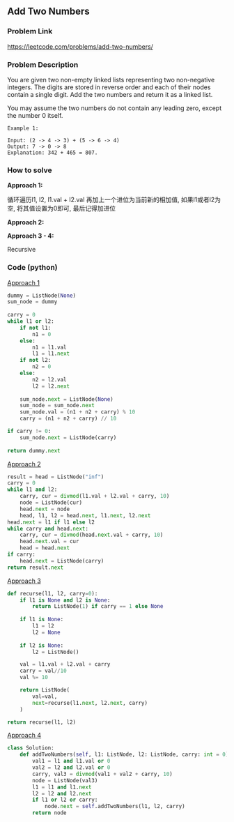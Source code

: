 ## Add Two Numbers

### Problem Link

https://leetcode.com/problems/add-two-numbers/

### Problem Description 

You are given two non-empty linked lists representing two non-negative integers. The digits are stored in reverse order and each of their nodes contain a single digit. Add the two numbers and return it as a linked list.

You may assume the two numbers do not contain any leading zero, except the number 0 itself.

```
Example 1: 

Input: (2 -> 4 -> 3) + (5 -> 6 -> 4)
Output: 7 -> 0 -> 8
Explanation: 342 + 465 = 807.

```

### How to solve 

**Approach 1:** 

循环遍历l1, l2, l1.val + l2.val 再加上一个进位为当前新的相加值, 如果l1或者l2为空, 将其值设置为0即可, 最后记得加进位

**Approach 2:** 

**Approach 3 - 4:** 

Recursive


### Code (python)

[Approach 1](https://github.com/yanray/leetcode/blob/master/problems/0002Add_Two_Numbers/0002Add_Two_Numbers1.py)

```python
dummy = ListNode(None)
sum_node = dummy
    
carry = 0
while l1 or l2:
    if not l1:
        n1 = 0
    else:
        n1 = l1.val
        l1 = l1.next
    if not l2:
        n2 = 0
    else:
        n2 = l2.val
        l2 = l2.next
        
    sum_node.next = ListNode(None)
    sum_node = sum_node.next
    sum_node.val = (n1 + n2 + carry) % 10
    carry = (n1 + n2 + carry) // 10

if carry != 0:
    sum_node.next = ListNode(carry)
    
return dummy.next
```

[Approach 2](https://github.com/yanray/leetcode/blob/master/problems/0002Add_Two_Numbers/0002Add_Two_Numbers2.py)

```python
result = head = ListNode("inf")
carry = 0
while l1 and l2:
    carry, cur = divmod(l1.val + l2.val + carry, 10)
    node = ListNode(cur)
    head.next = node
    head, l1, l2 = head.next, l1.next, l2.next
head.next = l1 if l1 else l2
while carry and head.next:
    carry, cur = divmod(head.next.val + carry, 10)
    head.next.val = cur
    head = head.next
if carry:
    head.next = ListNode(carry)
return result.next
```


[Approach 3](https://github.com/yanray/leetcode/blob/master/problems/0002Add_Two_Numbers/0002Add_Two_Numbers3.py)

```python
def recurse(l1, l2, carry=0):
    if l1 is None and l2 is None:
        return ListNode(1) if carry == 1 else None
    
    if l1 is None:
        l1 = l2
        l2 = None
        
    if l2 is None:
        l2 = ListNode()         

    val = l1.val + l2.val + carry
    carry = val//10
    val %= 10

    return ListNode(
        val=val,
        next=recurse(l1.next, l2.next, carry)
    )

return recurse(l1, l2)
```

[Approach 4](https://github.com/yanray/leetcode/blob/master/problems/0002Add_Two_Numbers/0002Add_Two_Numbers4.py)

```python
class Solution:
    def addTwoNumbers(self, l1: ListNode, l2: ListNode, carry: int = 0) -> ListNode:
        val1 = l1 and l1.val or 0
        val2 = l2 and l2.val or 0
        carry, val3 = divmod(val1 + val2 + carry, 10)
        node = ListNode(val3)
        l1 = l1 and l1.next
        l2 = l2 and l2.next
        if l1 or l2 or carry:
            node.next = self.addTwoNumbers(l1, l2, carry)
        return node
```
